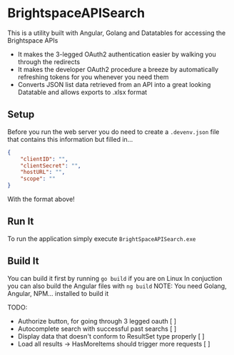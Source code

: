 # BrightspaceAPISearch
This is a utility built with Angular, Golang and Datatables for accessing the Brightspace APIs     
- It makes the 3-legged OAuth2 authentication easier by walking you through the redirects
- It makes the developer OAuth2 procedure a breeze by automatically refreshing tokens for you whenever you need them
- Converts JSON list data retrieved from an API into a great looking Datatable and allows exports to .xlsx format

## Setup
Before you run the web server you do need to create a `.devenv.json` file that contains this information but filled in...
```json
{
    "clientID": "",
    "clientSecret": "",
    "hostURL": "",
    "scope": ""
}
```
With the format above!

## Run It
To run the application simply execute `BrightSpaceAPISearch.exe`

## Build It
You can build it first by running `go build` if you are on Linux
In conjuction you can also build the Angular files with `ng build`
NOTE: You need Golang, Angular, NPM... installed to build it

TODO:
- Authorize button, for going through 3 legged oauth [ ]
- Autocomplete search with successful past searchs [ ]
- Display data that doesn't conform to ResultSet type properly [ ]
- Load all results -> HasMoreItems should trigger more requests [ ]